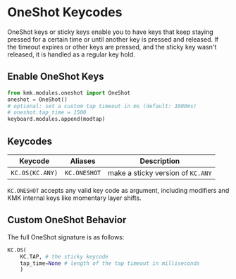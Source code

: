 # OneShot Keycodes
OneShot keys or sticky keys enable you to have keys that keep staying pressed
for a certain time or until another key is pressed and released.
If the timeout expires or other keys are pressed, and the sticky key wasn't
released, it is handled as a regular key hold.

## Enable OneShot Keys

```python
from kmk.modules.oneshot import OneShot
oneshot = OneShot()
# optional: set a custom tap timeout in ms (default: 1000ms)
# oneshot.tap_time = 1500
keyboard.modules.append(modtap)
```

## Keycodes

|Keycode          | Aliases      |Description                       |
|-----------------|--------------|----------------------------------|
|`KC.OS(KC.ANY)`  | `KC.ONESHOT` |make a sticky version of `KC.ANY` |

`KC.ONESHOT` accepts any valid key code as argument, including modifiers and KMK
internal keys like momentary layer shifts.

## Custom OneShot Behavior
The full OneShot signature is as follows:
```python
KC.OS(
    KC.TAP, # the sticky keycode
    tap_time=None # length of the tap timeout in milliseconds
    )
```
